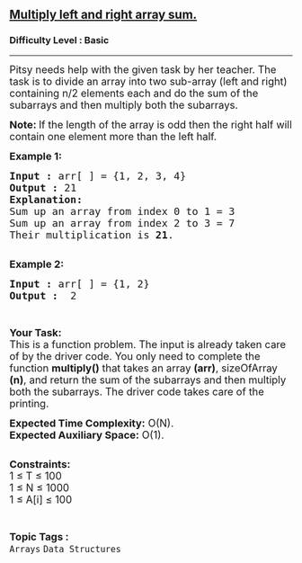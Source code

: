 <h2><a href="https://www.geeksforgeeks.org/problems/multiply-left-and-right-array-sum1555/1?page=1&category=Arrays,Binary%20Search%20Tree&difficulty=Basic,Easy&status=unsolved&sortBy=accuracy">Multiply left and right array sum.</a></h2><h3>Difficulty Level : Basic</h3><hr><div class="problems_problem_content__Xm_eO"><p><span style="font-size:18px">Pitsy needs help with the given task by her teacher. The task is to divide an array into two sub-array (left and right) containing n/2 elements each and do the sum of the subarrays and then multiply both the subarrays.</span></p>

<p><span style="font-size:18px"><strong>Note: </strong>If the length of the array is odd then the right&nbsp;half will contain one element more than the left half.</span></p>

<p><span style="font-size:18px"><strong>Example 1:</strong></span></p>

<pre><span style="font-size:18px"><strong>Input :</strong> arr[ ] = {1, 2, 3, 4}
<strong>Output :</strong> 21
<strong>Explanation:</strong>
Sum up an array from index 0 to 1 = 3
Sum up an array from index 2 to 3 = 7
Their multiplication is <strong>21</strong>.
</span></pre>

<p><br>
<span style="font-size:18px"><strong>Example 2:</strong></span></p>

<pre><span style="font-size:18px"><strong>Input :</strong> arr[ ] = {1, 2} <strong>
Output :</strong>  2 </span></pre>

<p>&nbsp;</p>

<p><span style="font-size:18px"><strong>Your Task:</strong><br>
This is a function problem. The input is already taken care of by the driver code. You only need to complete the function <strong>multiply()</strong> that takes an array <strong>(arr)</strong>, sizeOfArray <strong>(n)</strong>, and return the sum of the subarrays and then multiply both the subarrays. The driver code takes care of the printing.</span></p>

<p><span style="font-size:18px"><strong>Expected Time Complexity:</strong>&nbsp;O(N).<br>
<strong>Expected Auxiliary Space:</strong>&nbsp;O(1).</span></p>

<p><br>
<span style="font-size:18px"><strong>Constraints:</strong><br>
1 ≤ T ≤ 100<br>
1 ≤ N ≤ 1000<br>
1 ≤ A[i] ≤ 100</span></p>
</div><br><p><span style=font-size:18px><strong>Topic Tags : </strong><br><code>Arrays</code>&nbsp;<code>Data Structures</code>&nbsp;